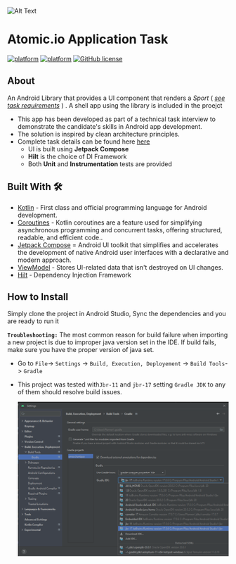 ![Alt Text](docs/app_banner.gif)

# Atomic.io Application Task

[![platform](https://img.shields.io/badge/platform-Android-yellow.svg)](https://www.android.com)
[![platform](https://img.shields.io/badge/platform-Kotlin-purple.svg)](https://kotlinlang.org/)
[![GitHub license](https://img.shields.io/badge/License-MIT-blue.svg)](LICENSE)


## About
An Android Library that provides a UI component that renders a _Sport_ ( [_see task requirements_](docs/android_task.pdf) ) . A shell app using the library is included in the proejct
- This app has been developed as part of a technical task interview to demonstrate the candidate's skills in Android app development.
- The solution is inspired by clean architecture principles.
- Complete task details can be found here [here](docs/android_task.pdf)
   - UI is built using **Jetpack Compose** 
   - **Hilt** is the choice of DI Framework
   - Both **Unit** and **Instrumentation** tests are provided

## Built With 🛠
- [Kotlin](https://kotlinlang.org/) - First class and official programming language for Android development.
- [Coroutines](https://developer.android.com/kotlin/coroutines) - Kotlin coroutines are a feature used for simplifying asynchronous programming and concurrent tasks, offering structured, readable, and efficient code..
- [Jetpack Compose](https://developer.android.com/jetpack/compose) = Android UI toolkit that simplifies and accelerates the development of native Android user interfaces with a declarative and modern approach.
- [ViewModel](https://developer.android.com/topic/libraries/architecture/viewmodel) - Stores UI-related data that isn't destroyed on UI changes.
- [Hilt](https://dagger.dev/hilt/) - Dependency Injection Framework


## How to Install
Simply clone the project in Android Studio, Sync the dependencies and you are ready to run it 

**`Troubleshooting:`** The most common reason for build failure when importing a new project is due to
  improper java version set in the IDE. If build fails, make sure you have the proper version of java set.

   - Go to `File`-> `Settings` -> `Build, Execution, Deployement` -> `Build Tools`-> `Gradle`

   - This project was tested with`Jbr-11` and `jbr-17` setting `Gradle JDK` to any of them should resolve build issues.

     ![Sample Image](docs/android_studio_st_4.png)
